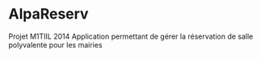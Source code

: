 AlpaReserv
==========

Projet M1TIIL 2014
Application permettant de gérer la réservation de salle polyvalente pour les mairies

